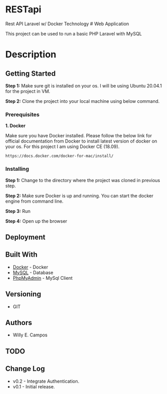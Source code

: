 # RESTapi
Rest API Laravel w/ Docker Technology # Web Application 

This project can be used to run a basic PHP Laravel with MySQL


# Description


## Getting Started

**Step 1:** Make sure git is installed on your os. I will be using Ubuntu 20.04.1  for the project in VM.

**Step 2:** Clone the project into your local machine using below command.


### Prerequisites

**1. Docker**

Make sure you have Docker installed. Please follow the below link for official documentation from Docker to install latest version of docker on your os. For this project I am using Docker CE (18.09).

```https://docs.docker.com/docker-for-mac/install/```

### Installing

**Step 1:** Change to the directory where the project was cloned in previous step.

**Step 2:** Make sure Docker is up and running. You can start the docker engine from command line.

**Step 3:** Run

**Step 4:** Open up the browser


## Deployment

## Built With

* [Docker](https://docs.docker.com/compose/install/) -  Docker
* [MySQL](https://www.mysql.com/) - Database
* [PhpMyAdmin](https://www.phpmyadmin.net/) - MySql Client

## Versioning
* GIT
## Authors
* Willy E. Campos
## TODO

## Change Log
* v0.2 - Integrate Authentication.
* v0.1 - Initial release.


